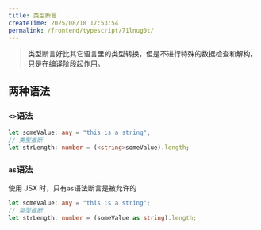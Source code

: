 ```yaml
---
title: 类型断言
createTime: 2025/08/18 17:53:54
permalink: /frontend/typescript/71lnug0t/
---
```


> <font style="color:rgb(36, 36, 36);">类型断言好比其它语言里的类型转换，但是不进行特殊的数据检查和解构，只是在编译阶段起作用。</font>

## 两种语法

### `<>`语法

```typescript
let someValue: any = "this is a string";
// 类型推断
let strLength: number = (<string>someValue).length;
```

### `as`语法

使用 JSX 时，只有`as`语法断言是被允许的

```typescript
let someValue: any = "this is a string";
// 类型推断
let strLength: number = (someValue as string).length;
```
